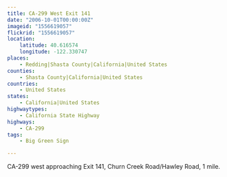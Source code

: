 ```yaml
---
title: CA-299 West Exit 141
date: "2006-10-01T00:00:00Z"
imageid: "1556619057"
flickrid: "1556619057"
location:
    latitude: 40.616574
    longitude: -122.330747
places:
    - Redding|Shasta County|California|United States
counties:
    - Shasta County|California|United States
countries:
    - United States
states:
    - California|United States
highwaytypes:
    - California State Highway
highways:
    - CA-299
tags:
    - Big Green Sign

---
```

CA-299 west approaching Exit 141, Churn Creek Road/Hawley Road, 1 mile.